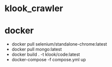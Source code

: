 # klook_crawler
# docker
- docker pull selenium/standalone-chrome:latest
- docker pull mongo:latest
- docker build . -t klook/code:latest
- docker-compose -f compose.yml up
